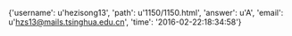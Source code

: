 {'username': u'hezisong13', 'path': u'1150/1150.html', 'answer': u'A', 'email': u'hzs13@mails.tsinghua.edu.cn', 'time': '2016-02-22:18:34:58'}